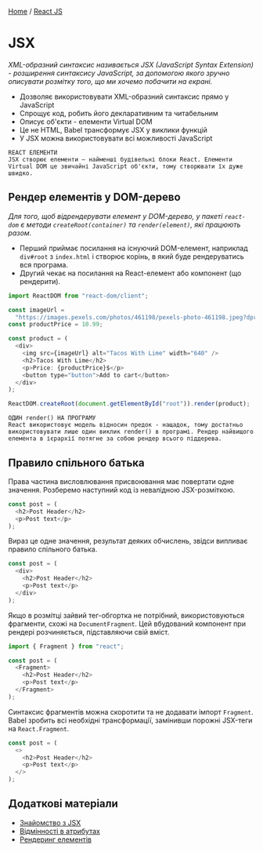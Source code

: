 [Home](../../README.md) / [React JS](../README_REACT.md)

# JSX

*XML-образний синтаксис називається JSX (JavaScript Syntax Extension) - розширення синтаксису JavaScript, за допомогою якого зручно описувати розмітку того, що ми хочемо побачити на екрані.*

* Дозволяє використовувати XML-образний синтаксис прямо у JavaScript
* Спрощує код, робить його декларативним та читабельним
* Описує об'єкти - елементи Virtual DOM
* Це не HTML, Babel трансформує JSX у виклики функцій
* У JSX можна використовувати всі можливості JavaScript

```
REACT ЕЛЕМЕНТИ
JSX створює елементи – найменші будівельні блоки React. Елементи Virtual DOM це звичайні JavaScript об'єкти, тому створювати їх дуже швидко.
```

## Рендер елементів у DOM-дерево

*Для того, щоб відрендерувати елемент у DOM-дерево, у пакеті `react-dom` є методи `createRoot(container)` та `render(element)`, які працюють разом.*

* Перший приймає посилання на існуючий DOM-елемент, наприклад `div#root` з `index.html` і створює корінь, в який буде рендеруватись вся програма.
* Другий чекає на посилання на React-елемент або компонент (що рендерити).

```JavaScript
import ReactDOM from "react-dom/client";

const imageUrl =
  "https://images.pexels.com/photos/461198/pexels-photo-461198.jpeg?dpr=2&h=480&w=640";
const productPrice = 10.99;

const product = (
  <div>
    <img src={imageUrl} alt="Tacos With Lime" width="640" />
    <h2>Tacos With Lime</h2>
    <p>Price: {productPrice}$</p>
    <button type="button">Add to cart</button>
  </div>
);

ReactDOM.createRoot(document.getElementById("root")).render(product);
```

```
ОДИН render() НА ПРОГРАМУ
React використовує модель відносин предок - нащадок, тому достатньо використовувати лише один виклик render() в програмі. Рендер найвищого елемента в ієрархії потягне за собою рендер всього піддерева.
```

## Правило спільного батька

Права частина висловлювання присвоювання має повертати одне значення. Розберемо наступний код із невалідною JSX-розміткою.

```JavaScript
const post = (
  <h2>Post Header</h2>
  <p>Post text</p>
);
```

Вираз це одне значення, результат деяких обчислень, звідси випливає правило спільного батька.

```JavaScript
const post = (
  <div>
    <h2>Post Header</h2>
    <p>Post text</p>
  </div>
);
```

Якщо в розмітці зайвий тег-обгортка не потрібний, використовуються фрагменти, схожі на `DocumentFragment`. Цей вбудований компонент при рендері розчиняється, підставляючи свій вміст.

```JavaScript
import { Fragment } from "react";

const post = (
  <Fragment>
    <h2>Post Header</h2>
    <p>Post text</p>
  </Fragment>
);
```

Синтаксис фрагментів можна скоротити та не додавати імпорт `Fragment`. Babel зробить всі необхідні трансформації, замінивши порожні JSX-теги на `React.Fragment`.

```JavaScript
const post = (
  <>
    <h2>Post Header</h2>
    <p>Post text</p>
  </>
);
```

## Додаткові матеріали

* [Знайомство з JSX](https://reactjs.org/docs/introducing-jsx.html)
* [Відмінності в атрибутах](https://reactjs.org/docs/dom-elements.html#differences-in-attributes)
* [Рендеринг елементів](https://legacy.reactjs.org/docs/rendering-elements.html)